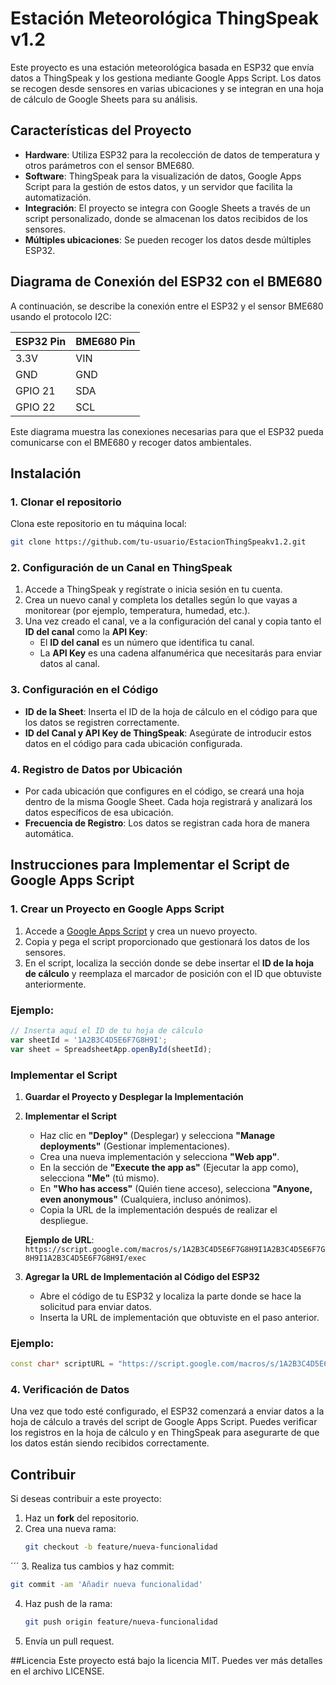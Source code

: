 # Estación Meteorológica ThingSpeak v1.2

Este proyecto es una estación meteorológica basada en ESP32 que envía datos a ThingSpeak y los gestiona mediante Google Apps Script. Los datos se recogen desde sensores en varias ubicaciones y se integran en una hoja de cálculo de Google Sheets para su análisis.

## Características del Proyecto

- **Hardware**: Utiliza ESP32 para la recolección de datos de temperatura y otros parámetros con el sensor BME680.
- **Software**: ThingSpeak para la visualización de datos, Google Apps Script para la gestión de estos datos, y un servidor que facilita la automatización.
- **Integración**: El proyecto se integra con Google Sheets a través de un script personalizado, donde se almacenan los datos recibidos de los sensores.
- **Múltiples ubicaciones**: Se pueden recoger los datos desde múltiples ESP32.

## Diagrama de Conexión del ESP32 con el BME680

A continuación, se describe la conexión entre el ESP32 y el sensor BME680 usando el protocolo I2C:

| ESP32 Pin | BME680 Pin |
|-----------|------------|
| 3.3V      | VIN        |
| GND       | GND        |
| GPIO 21   | SDA        |
| GPIO 22   | SCL        |

Este diagrama muestra las conexiones necesarias para que el ESP32 pueda comunicarse con el BME680 y recoger datos ambientales.

## Instalación

### 1. Clonar el repositorio

Clona este repositorio en tu máquina local:

```bash
git clone https://github.com/tu-usuario/EstacionThingSpeakv1.2.git
```
### 2. Configuración de un Canal en ThingSpeak

1. Accede a ThingSpeak y regístrate o inicia sesión en tu cuenta.
2. Crea un nuevo canal y completa los detalles según lo que vayas a monitorear (por ejemplo, temperatura, humedad, etc.).
3. Una vez creado el canal, ve a la configuración del canal y copia tanto el **ID del canal** como la **API Key**:
   - El **ID del canal** es un número que identifica tu canal.
   - La **API Key** es una cadena alfanumérica que necesitarás para enviar datos al canal.

### 3. Configuración en el Código

- **ID de la Sheet**: Inserta el ID de la hoja de cálculo en el código para que los datos se registren correctamente.
- **ID del Canal y API Key de ThingSpeak**: Asegúrate de introducir estos datos en el código para cada ubicación configurada.

### 4. Registro de Datos por Ubicación

- Por cada ubicación que configures en el código, se creará una hoja dentro de la misma Google Sheet. Cada hoja registrará y analizará los datos específicos de esa ubicación.
- **Frecuencia de Registro**: Los datos se registran cada hora de manera automática.

## Instrucciones para Implementar el Script de Google Apps Script

### 1. Crear un Proyecto en Google Apps Script

1. Accede a [Google Apps Script](https://script.google.com/) y crea un nuevo proyecto.
2. Copia y pega el script proporcionado que gestionará los datos de los sensores.
3. En el script, localiza la sección donde se debe insertar el **ID de la hoja de cálculo** y reemplaza el marcador de posición con el ID que obtuviste anteriormente.

### Ejemplo:

```javascript
// Inserta aquí el ID de tu hoja de cálculo
var sheetId = '1A2B3C4D5E6F7G8H9I';
var sheet = SpreadsheetApp.openById(sheetId);
```
### Implementar el Script

1. **Guardar el Proyecto y Desplegar la Implementación**

2. **Implementar el Script**
   - Haz clic en **"Deploy"** (Desplegar) y selecciona **"Manage deployments"** (Gestionar implementaciones).
   - Crea una nueva implementación y selecciona **"Web app"**.
   - En la sección de **"Execute the app as"** (Ejecutar la app como), selecciona **"Me"** (tú mismo).
   - En **"Who has access"** (Quién tiene acceso), selecciona **"Anyone, even anonymous"** (Cualquiera, incluso anónimos).
   - Copia la URL de la implementación después de realizar el despliegue.

   **Ejemplo de URL**: `https://script.google.com/macros/s/1A2B3C4D5E6F7G8H9I1A2B3C4D5E6F7G8H9I1A2B3C4D5E6F7G8H9I/exec`

3. **Agregar la URL de Implementación al Código del ESP32**
   - Abre el código de tu ESP32 y localiza la parte donde se hace la solicitud para enviar datos.
   - Inserta la URL de implementación que obtuviste en el paso anterior.

### Ejemplo:

```cpp
const char* scriptURL = "https://script.google.com/macros/s/1A2B3C4D5E6F7G8H9I1A2B3C4D5E6F7G8H9I1A2B3C4D5E6F7G8H9I/exec";
```
### 4. Verificación de Datos

Una vez que todo esté configurado, el ESP32 comenzará a enviar datos a la hoja de cálculo a través del script de Google Apps Script. Puedes verificar los registros en la hoja de cálculo y en ThingSpeak para asegurarte de que los datos están siendo recibidos correctamente.

## Contribuir

Si deseas contribuir a este proyecto:

1. Haz un **fork** del repositorio.
2. Crea una nueva rama:
   ```bash
   git checkout -b feature/nueva-funcionalidad
´´´
3. Realiza tus cambios y haz commit:
   ```bash
   git commit -am 'Añadir nueva funcionalidad'
```
4. Haz push de la rama:
   ```bash
   git push origin feature/nueva-funcionalidad

5. Envía un pull request.

##Licencia
Este proyecto está bajo la licencia MIT. Puedes ver más detalles en el archivo LICENSE.
